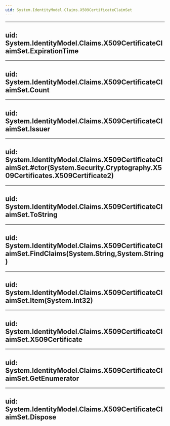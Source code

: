 ```yaml
---
uid: System.IdentityModel.Claims.X509CertificateClaimSet
---
```


---
uid: System.IdentityModel.Claims.X509CertificateClaimSet.ExpirationTime
---

---
uid: System.IdentityModel.Claims.X509CertificateClaimSet.Count
---

---
uid: System.IdentityModel.Claims.X509CertificateClaimSet.Issuer
---

---
uid: System.IdentityModel.Claims.X509CertificateClaimSet.#ctor(System.Security.Cryptography.X509Certificates.X509Certificate2)
---

---
uid: System.IdentityModel.Claims.X509CertificateClaimSet.ToString
---

---
uid: System.IdentityModel.Claims.X509CertificateClaimSet.FindClaims(System.String,System.String)
---

---
uid: System.IdentityModel.Claims.X509CertificateClaimSet.Item(System.Int32)
---

---
uid: System.IdentityModel.Claims.X509CertificateClaimSet.X509Certificate
---

---
uid: System.IdentityModel.Claims.X509CertificateClaimSet.GetEnumerator
---

---
uid: System.IdentityModel.Claims.X509CertificateClaimSet.Dispose
---
